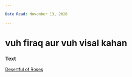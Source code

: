 ```yaml
---

Date Read: November 13, 2020

---
```


# vuh firaq aur vuh visal kahan

### Text
[Desertful of Roses](http://www.columbia.edu/itc/mealac/pritchett/00ghalib/085/index_085.html)

